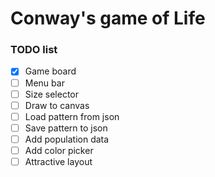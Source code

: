 # Conway's game of Life

### TODO list

- [x] Game board
- [ ] Menu bar
- [ ] Size selector
- [ ] Draw to canvas
- [ ] Load pattern from json
- [ ] Save pattern to json
- [ ] Add population data 
- [ ] Add color picker
- [ ] Attractive layout
